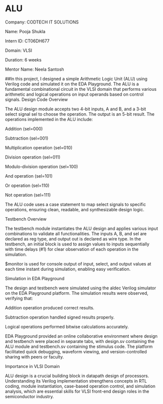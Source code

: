 # ALU
Company: CODTECH IT SOLUTIONS

Name: Pooja Shukla

Intern ID: CT06DH677

Domain: VLSI

Duration: 6 weeks

Mentor Name: Neela Santosh

##In this project, I designed a simple Arithmetic Logic Unit (ALU) using Verilog code and simulated it on the EDA Playground. The ALU is a fundamental combinational circuit in the VLSI domain that performs various arithmetic and logical operations on input operands based on control signals.
Design Code Overview

The ALU design module accepts two 4-bit inputs, A and B, and a 3-bit select signal sel to choose the operation. The output is an 5-bit result. The operations implemented in the ALU include:

Addition (sel=000)

Subtraction (sel=001)

Multiplication operation (sel=010)

Division operation (sel=011)

Modulo-division operation (sel=100)

And operation (sel=101)

Or operation (sel=110)

Not operation (sel=111)


The ALU code uses a case statement to map select signals to specific operations, ensuring clean, readable, and synthesizable design logic.

Testbench Overview

The testbench module instantiates the ALU design and applies various input combinations to validate all functionalities. The inputs A, B, and sel are declared as reg type, and output out is declared as wire type. In the testbench, an initial block is used to assign values to inputs sequentially with time delays (#1) for clear observation of each operation in the simulation.


$monitor is used for console output of input, select, and output values at each time instant during simulation, enabling easy verification.

Simulation in EDA Playground

The design and testbench were simulated using the aldec Verilog simulator on the EDA Playground platform. The simulation results were observed, verifying that:

Addition operation produced correct results.

Subtraction operation handled signed results properly.

Logical operations performed bitwise calculations accurately.



EDA Playground provided an online collaborative environment where design and testbench were placed in separate tabs, with design.sv containing the ALU module and testbench.sv containing the stimulus code. The platform facilitated quick debugging, waveform viewing, and version-controlled sharing with peers or faculty.

Importance in VLSI Domain

ALU design is a crucial building block in datapath design of processors. Understanding its Verilog implementation strengthens concepts in RTL coding, module instantiation, case-based operation control, and simulation analysis, which are essential skills for VLSI front-end design roles in the semiconductor industry.

